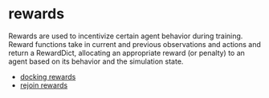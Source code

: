 # rewards

Rewards are used to incentivize certain agent behavior during training. 
Reward functions take in current and previous observations and actions and 
return a RewardDict, allocating an appropriate reward (or penalty)
to an agent based on its behavior and the simulation state.

- [docking rewards](../../reference/rewards/docking_rewards.md)
- [rejoin rewards](../../reference/rewards/rejoin_rewards.md)
